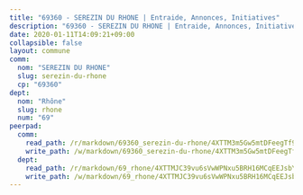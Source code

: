 ```yaml
---
title: "69360 - SEREZIN DU RHONE | Entraide, Annonces, Initiatives"
description: "69360 - SEREZIN DU RHONE | Entraide, Annonces, Initiatives"
date: 2020-01-11T14:09:21+09:00
collapsible: false
layout: commune
comm:
  nom: "SEREZIN DU RHONE"
  slug: serezin-du-rhone
  cp: "69360"
dept:
  nom: "Rhône"
  slug: rhone
  num: "69"
peerpad:
  comm:
    read_path: /r/markdown/69360_serezin-du-rhone/4XTTM3m5Gw5mtDFeegTf9r4fdGUpg78DavdyKFbm78XPanNPw
    write_path: /w/markdown/69360_serezin-du-rhone/4XTTM3m5Gw5mtDFeegTf9r4fdGUpg78DavdyKFbm78XPanNPw-K3TgUmRid7DNz7CnS7b1UBF1nq43jrpKawRN1SmEwNs1G4StCpptWkJvifWLii6xsj1T8CyvWJRydkFXxbtxo1pAAjrdNe8whs2FUA6PyHhBjicdyeH7XgkC74w52iycBxSVZS2Z
  dept:
    read_path: /r/markdown/69_rhone/4XTTMJC39vu6sVwWPNxu5BRH16MCqEEJsbYu4RNyAxnNmNtVW
    write_path: /w/markdown/69_rhone/4XTTMJC39vu6sVwWPNxu5BRH16MCqEEJsbYu4RNyAxnNmNtVW-K3TgUzVUEXrXvc8NoaD9JfiBpc5MBFP7KZFqLEsm11xqJDEwSVMy7UACp2eYMzek3K6y2WLoyzq5xdKMZeizKNpfHbUBgJcoYSqfidBaPx8RcTCPmdCXhdgeLZLEYHVco5fHD6Pz
---
```


